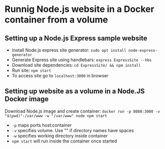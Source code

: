 # Runnig Node.js website in a Docker container from a volume
## Setting up a Node.js Express sample website 
* Install Node.js express site generator: `sudo apt install node-express-generator`
* Generate Express site using handlebars: `express ExpressSite --hbs`
* Download site dependencies: `cd ExpressSite/ && npm install`
* Run site: `npm start`
* To access site go to `localhost:3000` in browser

## Setting up website as a volume in a Node.JS Docker image
Download Node.js image and create container: `docker run -p 8080:3000 -v "$(pwd)":/var/www -w "/var/www" node npm start`
* `-p` maps ports host:container
* `-v` specifies volume. Use "" if directory names have spaces
* `-w` specifies working directory inside container
* `npm start` will run inside the container once started
